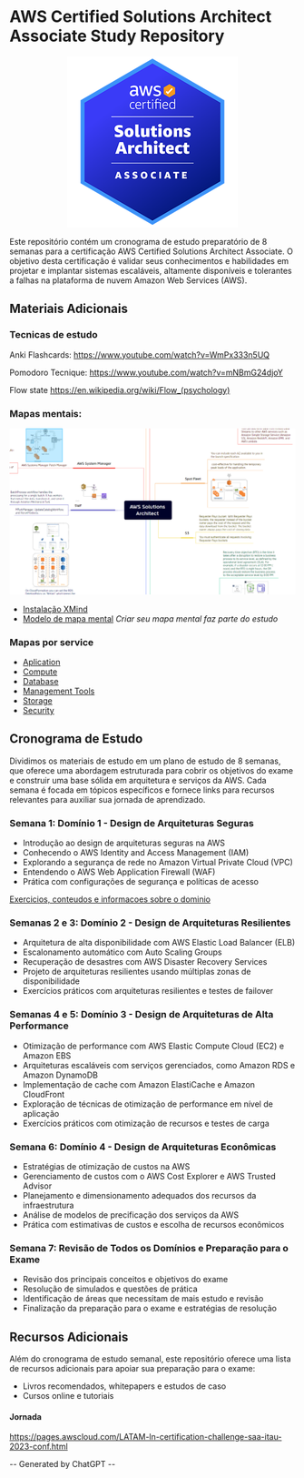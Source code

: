 # AWS Certified Solutions Architect Associate Study Repository

<p align="center" width="100%">
    <img src="./badge.png"> 
</p>

Este repositório contém um cronograma de estudo preparatório de 8 semanas para a certificação AWS Certified Solutions Architect Associate. O objetivo desta certificação é validar seus conhecimentos e habilidades em projetar e implantar sistemas escaláveis, altamente disponíveis e tolerantes a falhas na plataforma de nuvem Amazon Web Services (AWS).


## Materiais Adicionais

### Tecnicas de estudo

Anki Flashcards:
https://www.youtube.com/watch?v=WmPx333n5UQ

Pomodoro Tecnique:
https://www.youtube.com/watch?v=mNBmG24djoY

Flow state
https://en.wikipedia.org/wiki/Flow_(psychology)

### Mapas mentais:

<p align="center" width="100%">
    <img src="./mapa.png"> 
</p>

- [Instalação XMind](https://xmind.app/desktop/thank-you-for-downloading/)
- [Modelo de mapa mental](./aws-mindmap.xmind) *Criar seu mapa mental faz parte do estudo*

### Mapas por service

- [Aplication](./mapas/AWS%20Aplication.xmind)
- [Compute](./mapas/AWS%20Compute.xmind)
- [Database](./mapas/AWS%20Database.xmind)
- [Management Tools](./mapas/AWS%20Management%20Tools.xmind)
- [Storage](./mapas/AWS%20Storage.xmind)
- [Security](./mapas/security_map.xmind)

## Cronograma de Estudo

Dividimos os materiais de estudo em um plano de estudo de 8 semanas, que oferece uma abordagem estruturada para cobrir os objetivos do exame e construir uma base sólida em arquitetura e serviços da AWS. Cada semana é focada em tópicos específicos e fornece links para recursos relevantes para auxiliar sua jornada de aprendizado.

### Semana 1: Domínio 1 - Design de Arquiteturas Seguras
- Introdução ao design de arquiteturas seguras na AWS
- Conhecendo o AWS Identity and Access Management (IAM)
- Explorando a segurança de rede no Amazon Virtual Private Cloud (VPC)
- Entendendo o AWS Web Application Firewall (WAF)
- Prática com configurações de segurança e políticas de acesso

[Exercicios, conteudos e informacoes sobre o dominio](./dominio_1_design_arquiteturas_seguras/dominio_1.md)


### Semanas 2 e 3: Domínio 2 - Design de Arquiteturas Resilientes
- Arquitetura de alta disponibilidade com AWS Elastic Load Balancer (ELB)
- Escalonamento automático com Auto Scaling Groups
- Recuperação de desastres com AWS Disaster Recovery Services
- Projeto de arquiteturas resilientes usando múltiplas zonas de disponibilidade
- Exercícios práticos com arquiteturas resilientes e testes de failover

### Semanas 4 e 5: Domínio 3 - Design de Arquiteturas de Alta Performance
- Otimização de performance com AWS Elastic Compute Cloud (EC2) e Amazon EBS
- Arquiteturas escaláveis com serviços gerenciados, como Amazon RDS e Amazon DynamoDB
- Implementação de cache com Amazon ElastiCache e Amazon CloudFront
- Exploração de técnicas de otimização de performance em nível de aplicação
- Exercícios práticos com otimização de recursos e testes de carga

### Semana 6: Domínio 4 - Design de Arquiteturas Econômicas
- Estratégias de otimização de custos na AWS
- Gerenciamento de custos com o AWS Cost Explorer e AWS Trusted Advisor
- Planejamento e dimensionamento adequados dos recursos da infraestrutura
- Análise de modelos de precificação dos serviços da AWS
- Prática com estimativas de custos e escolha de recursos econômicos

### Semana 7: Revisão de Todos os Domínios e Preparação para o Exame
- Revisão dos principais conceitos e objetivos do exame
- Resolução de simulados e questões de prática
- Identificação de áreas que necessitam de mais estudo e revisão
- Finalização da preparação para o exame e estratégias de resolução

## Recursos Adicionais

Além do cronograma de estudo semanal, este repositório oferece uma lista de recursos adicionais para apoiar sua preparação para o exame:

- Livros recomendados, whitepapers e estudos de caso
- Cursos online e tutoriais


#### Jornada

https://pages.awscloud.com/LATAM-ln-certification-challenge-saa-itau-2023-conf.html

-- Generated by ChatGPT --
